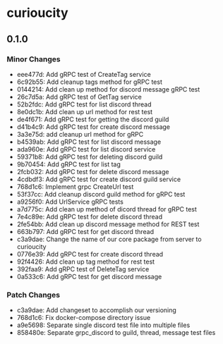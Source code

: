 # curioucity

## 0.1.0

### Minor Changes

- eee477d: Add gRPC test of CreateTag service
- 6c92b55: Add cleanup tags method for gRPC test
- 0144214: Add clean up method for discord message gRPC test
- 26c7d5a: Add gRPC test of GetTag service
- 52b2fdc: Add gRPC test for list discord thread
- 8e0dc1b: Add clean up url method for rest test
- de4f671: Add gRPC test for getting the discord guild
- d41b4c9: Add gRPC test for create discord message
- 3a3e75d: add cleanup url method for gRPC
- b4539ab: Add gRPC test for list discord message
- ada960e: Add gRPC test for list discord service
- 59371b8: Add gRPC test for deleting discord guild
- 9b70454: Add gRPC test for list tag
- 2fcb032: Add gRPC test for delete discord message
- 4cdbdf3: Add gRPC test for create discord guild service
- 768d1c6: Implement grpc CreateUrl test
- 53f37cc: Add cleanup discord guild method for gRPC test
- a9256f0: Add UrlService gRPC tests
- a7d775c: Add clean up method of dicord thread for gRPC test
- 7e4c89e: Add gRPC test for delete discord thread
- 2fe54bb: Add clean up discord message method for REST test
- 663b797: Add gRPC test for get discord thread
- c3a9dae: Change the name of our core package from server to curioucity
- 0776e39: Add gRPC test for create discord thread
- 92f4426: Add clean up tag method for rest test
- 392faa9: Add gRPC test of DeleteTag service
- 0a533c6: Add gRPC test for get discord message

### Patch Changes

- c3a9dae: Add changeset to accomplish our versioning
- 768d1c6: Fix docker-compose directory issue
- a9e5698: Separate single discord test file into multiple files
- 858480e: Separate grpc_discord to guild, thread, message test files
